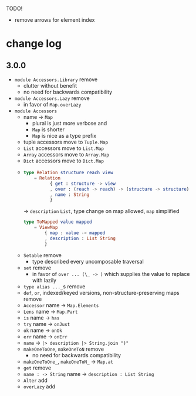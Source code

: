 TODO!
- remove arrows for element index

# change log

## 3.0.0

- `module Accessors.Library` remove
    - clutter without benefit
    - no need for backwards compatibility
- `module Accessors.Lazy` remove
    - in favor of `Map.overLazy`
- `module Accessors`
    - name → `Map`
        - plural is just more verbose and
        - `Map` is shorter
        - `Map` is nice as a type prefix
    - tuple accessors move to `Tuple.Map`
    - `List` accessors move to `List.Map`
    - `Array` accessors move to `Array.Map`
    - `Dict` accessors move to `Dict.Map`
    - ```elm
      type Relation structure reach view
          = Relation
                { get : structure -> view
                , over : (reach -> reach) -> (structure -> structure)
                , name : String
                }
      ```
      → `description` `List`, type change on map allowed, `map` simplified
      ```elm
      type ToMapped value mapped
          = ViewMap
              { map : value -> mapped
              , description : List String
              }
      ```
    - `Setable` remove
        - type described every uncomposable traversal
    - `set` remove
        - in favor of `over ... (\_ -> )` which supplies the value to replace with lazily
    - `type alias ..._`s remove
    - `def`, `or`, indexed/keyed versions, non-structure-preserving maps remove
    - `Accessor` name → `Map.Elements`
    - `Lens` name → `Map.Part`
    - `is` name → `has`
    - `try` name → `onJust`
    - `ok` name → `onOk`
    - `err` name → `onErr`
    - `name` → `|> description |> String.join ")"`
    - `makeOneToOne`, `makeOneToN` remove
        - no need for backwards compatibility
    - `makeOneToOne_`, `makeOneToN_` → `Map.at`
    - `get` remove
    - `name : -> String` name → `description : List String`
    - `Alter` add
    - `overLazy` add
